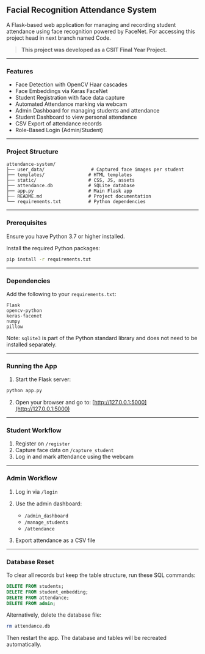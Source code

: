 ## Facial Recognition Attendance System

A Flask-based web application for managing and recording student attendance using face recognition powered by FaceNet.
For accessing this project head in next branch named Code.

> **This project was developed as a CSIT Final Year Project.**

---

### Features

* Face Detection with OpenCV Haar cascades
* Face Embeddings via Keras FaceNet
* Student Registration with face data capture
* Automated Attendance marking via webcam
* Admin Dashboard for managing students and attendance
* Student Dashboard to view personal attendance
* CSV Export of attendance records
* Role-Based Login (Admin/Student)

---

### Project Structure

```
attendance-system/
├── user_data/                 # Captured face images per student
├── templates/                # HTML templates
├── static/                   # CSS, JS, assets 
├── attendance.db             # SQLite database
├── app.py                    # Main Flask app
├── README.md                 # Project documentation
└── requirements.txt          # Python dependencies
```

---

### Prerequisites

Ensure you have Python 3.7 or higher installed.

Install the required Python packages:

```bash
pip install -r requirements.txt
```

---

### Dependencies

Add the following to your `requirements.txt`:

```
Flask  
opencv-python  
keras-facenet  
numpy  
pillow  
```

Note: `sqlite3` is part of the Python standard library and does not need to be installed separately.

---

### Running the App

1. Start the Flask server:

```bash
python app.py
```

2. Open your browser and go to:
   [http://127.0.0.1:5000](http://127.0.0.1:5000)

---

### Student Workflow

1. Register on `/register`
2. Capture face data on `/capture_student`
3. Log in and mark attendance using the webcam

---

### Admin Workflow

1. Log in via `/login`
2. Use the admin dashboard:

   * `/admin_dashboard`
   * `/manage_students`
   * `/attendance`
3. Export attendance as a CSV file

---

### Database Reset

To clear all records but keep the table structure, run these SQL commands:

```sql
DELETE FROM students;
DELETE FROM student_embedding;
DELETE FROM attendance;
DELETE FROM admin;
```

Alternatively, delete the database file:

```bash
rm attendance.db
```

Then restart the app. The database and tables will be recreated automatically.